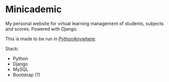 # Minicademic
My personal website for virtual learning management of students, subjects and scores. Powered with Django.

This is made to be run in [PythonAnywhere](https://www.pythonanywhere.com/).

Stack:
  - Python
  - Django
  - MySQL
  - Bootstrap (?)
